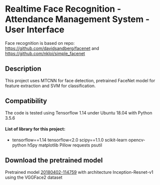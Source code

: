 # Realtime Face Recognition - Attendance Management System - User Interface
Face recognition is based on repo: https://github.com/davidsandberg/facenet and https://github.com/nkloi/simple_facenet
## Description
This project uses MTCNN for face detection, pretrained FaceNet model for feature extraction and SVM for classification.
## Compatibility
The code is tested using Tensorflow 1.14 under Ubuntu 18.04 with Python 3.5.6
#### List of library for this project:
* tensorflow==1.14
tensorflow<2.0
scipy==1.1.0
scikit-learn
opencv-python
h5py
matplotlib
Pillow
requests
psutil


## Download the pretrained model
Pretrained model [20180402-114759](https://drive.google.com/file/d/1R77HmFADxe87GmoLwzfgMu_HY0IhcyBz/view) with architecture Inception-Resnet-v1 using the VGGFace2 dataset
